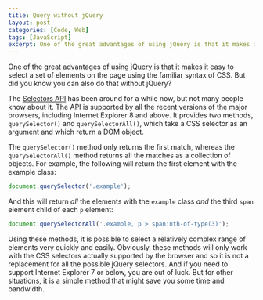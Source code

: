 ```yaml
---
title: Query without jQuery
layout: post
categories: [Code, Web]
tags: [JavaScript]
excerpt: One of the great advantages of using jQuery is that it makes it easy to select a set of elements on the page using the familiar syntax of CSS. But did you know you can also do that without jQuery?
---
```


One of the great advantages of using [jQuery](http://jquery.com/) is that it makes it easy to select a set of elements on the page using the familiar syntax of CSS. But did you know you can also do that without jQuery?

The [Selectors API](http://www.w3.org/TR/selectors-api/) has been around for a while now, but not many people know about it. The API is supported by all the recent versions of the major browsers, including Internet Explorer 8 and above. It provides two methods, `querySelector()` and `querySelectorAll()`, which take a CSS selector as an argument and which return a DOM object.

The `querySelector()` method only returns the first match, whereas the `querySelectorAll()` method returns all the matches as a collection of objects. For example, the following will return the first element with the example class:

~~~~~~~~ javascript
document.querySelector('.example');
~~~~~~~~

And this will return _all_ the elements with the `example` class _and_ the third `span` element child of each `p` element:

~~~~~~~~ javascript
document.querySelectorAll('.example, p > span:nth-of-type(3)');
~~~~~~~~

Using these methods, it is possible to select a relatively complex range of elements very quickly and easily. Obviously, these methods will only work with the CSS selectors actually supported by the browser and so it is not a replacement for all the possible jQuery selectors. And if you need to support Internet Explorer 7 or below, you are out of luck. But for other situations, it is a simple method that might save you some time and bandwidth.
